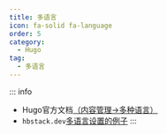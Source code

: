 ```yaml
---
title: 多语言
icon: fa-solid fa-language
order: 5
category:
  - Hugo
tag:
  - 多语言
---
```


::: info
- Hugo官方文档[（内容管理→多种语言）](https://gohugo.io/content-management/page-resources/#multilingual)
- `hbstack.dev`[多语言设置的例子](https://github.com/hbstack/site/tree/main/config/_default)
:::